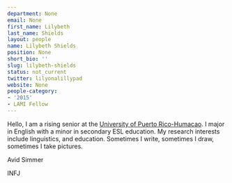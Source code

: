 ```yaml
---
department: None
email: None
first_name: Lilybeth
last_name: Shields
layout: people
name: Lilybeth Shields
position: None
short_bio: ''
slug: lilybeth-shields
status: not_current
twitter: lilyonalillypad
website: None
people-category:
- '2015'
- LAMI Fellow
---
```


Hello, I am a rising senior at the [University of Puerto Rico-Humacao](http://www1.uprh.edu/english/). I major in English with a minor in secondary ESL education. My research interests include linguistics, and education. Sometimes I write, sometimes I draw, sometimes I take pictures.




Avid Simmer




INFJ
